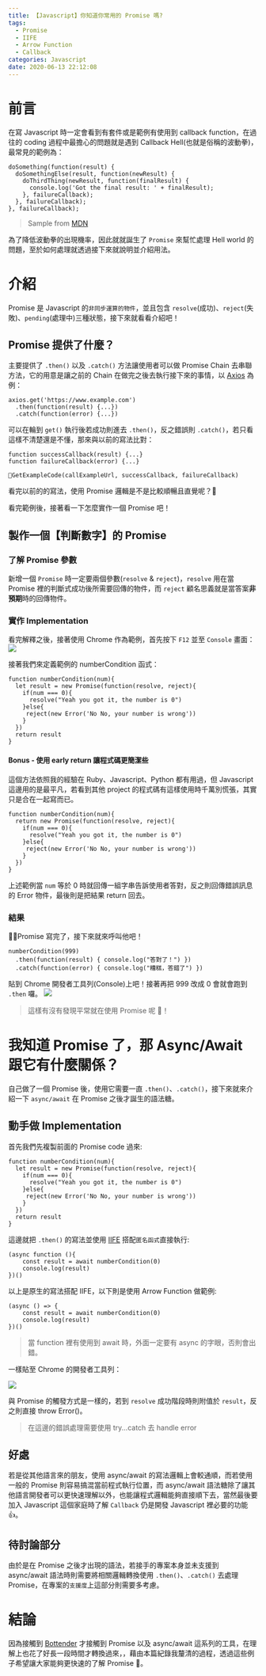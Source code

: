 ```yaml
---
title: 【Javascript】你知道你常用的 Promise 嗎?
tags:
  - Promise
  - IIFE
  - Arrow Function
  - Callback
categories: Javascript
date: 2020-06-13 22:12:08
---
```


# 前言

在寫 Javascript 時一定會看到有套件或是範例有使用到 callback function，在過往的 coding 過程中最擔心的問題就是遇到 Callback Hell(也就是俗稱的波動拳)，最常見的範例為：

```
doSomething(function(result) {
  doSomethingElse(result, function(newResult) {
    doThirdThing(newResult, function(finalResult) {
      console.log('Got the final result: ' + finalResult);
    }, failureCallback);
  }, failureCallback);
}, failureCallback);
```

> Sample from [MDN](https://developer.mozilla.org/zh-TW/docs/Web/JavaScript/Guide/Using_promises)

為了降低波動拳的出現機率，因此就就誕生了 `Promise` 來幫忙處理 Hell world 的問題，至於如何處理就透過接下來就說明並介紹用法。

<!-- more -->

# 介紹

Promise 是 Javascript 的`非同步運算的物件`，並且包含 `resolve`(成功)、`reject`(失敗)、`pending`(處理中)三種狀態，接下來就看看介紹吧！

## Promise 提供了什麼？

主要提供了 `.then()` 以及 `.catch()` 方法讓使用者可以做 Promise Chain 去串聯方法，它的用意是讓之前的 Chain 在做完之後去執行接下來的事情，以 [Axios](https://github.com/axios/axios) 為例：

```
axios.get('https://www.example.com')
  .then(function(result) {...})
  .catch(function(error) {...})
```

可以在輪到 `get()` 執行後若成功則進去 `.then()`，反之錯誤則 `.catch()`，若只看這樣不清楚還是不懂，那來與以前的寫法比對：

```
function successCallback(result) {...}
function failureCallback(error) {...}

GetExampleCode(callExampleUrl, successCallback, failureCallback)
```

看完以前的的寫法，使用 Promise 邏輯是不是比較順暢且直覺呢？

看完範例後，接著看一下怎麼實作一個 Promise 吧！

## 製作一個【判斷數字】的 Promise

### 了解 Promise 參數

新增一個 `Promise` 時一定要兩個參數(`resolve` & `reject`)，`resolve` 用在當 Promise 裡的判斷式成功後所需要回傳的物件，而 `reject` 顧名思義就是當答案**非預期**時的回傳物件。

### 實作 Implementation

看完解釋之後，接著使用 Chrome 作為範例，首先按下 `F12` 並至 `Console` 畫面：
![](https://i.imgur.com/0bUzvKS.png)

接著我們來定義範例的 numberCondition 函式：

```
function numberCondition(num){
  let result = new Promise(function(resolve, reject){
    if(num === 0){
      resolve("Yeah you got it, the number is 0")
    }else{
     reject(new Error('No No, your number is wrong'))
    }
  })
  return result
}
```

#### Bonus - 使用 early return 讓程式碼更簡潔些

這個方法依照我的經驗在 Ruby、Javascript、Python 都有用過，但 Javascript 這邊用的是最平凡，若看到其他 project 的程式碼有這樣使用時千萬別慌張，其實只是合在一起寫而已。

```
function numberCondition(num){
  return new Promise(function(resolve, reject){
    if(num === 0){
      resolve("Yeah you got it, the number is 0")
    }else{
     reject(new Error('No No, your number is wrong'))
    }
  })
}
```

上述範例當 `num` 等於 0 時就回傳一組字串告訴使用者答對，反之則回傳錯誤訊息的 Error 物件，最後則是把結果 return 回去。

### 結果

Promise 寫完了，接下來就來呼叫他吧！

```
numberCondition(999)
  .then(function(result) { console.log("答對了！") })
  .catch(function(error) { console.log("糟糕，答錯了") })
```

貼到 Chrome 開發者工具列(Console)上吧！接著再把 999 改成 0 會就會跑到 `.then` 囉。
![](https://i.imgur.com/6456opd.png)

> 這樣有沒有發現平常就在使用 Promise 呢 🙂！

# 我知道 Promise 了，那 Async/Await 跟它有什麼關係？

自己做了一個 Promise 後，使用它需要一直 `.then()`、`.catch()`，接下來就來介紹一下 `async/await` 在 Promise 之後才誕生的語法糖。

## 動手做 Implementation

首先我們先複製前面的 Promise code 過來:

```
function numberCondition(num){
  let result = new Promise(function(resolve, reject){
    if(num === 0){
      resolve("Yeah you got it, the number is 0")
    }else{
     reject(new Error('No No, your number is wrong'))
    }
  })
  return result
}
```

這邊就把 `.then()` 的寫法並使用 [IIFE](https://developer.mozilla.org/zh-TW/docs/Glossary/IIFE) 搭配`匿名函式`直接執行:

```
(async function (){
    const result = await numberCondition(0)
    console.log(result)
})()
```

以上是原生的寫法搭配 IIFE，以下則是使用 Arrow Function 做範例:

```
(async () => {
    const result = await numberCondition(0)
    console.log(result)
})()
```

> 當 function 裡有使用到 await 時，外面一定要有 async 的字眼，否則會出錯。

一樣貼至 Chrome 的開發者工具列：

![](https://i.imgur.com/HT9eGlC.png)

與 Promise 的觸發方式是一樣的，若到 `resolve` 成功階段時則附值於 `result`，反之則直接 throw Error()。

> 在這邊的錯誤處理需要使用 try...catch 去 handle error

## 好處

若是從其他語言來的朋友，使用 async/await 的寫法邏輯上會較通順，而若使用一般的 Promise 則容易搞混當前程式執行位置，而 async/await 語法糖除了讓其他語言開發者可以更快速理解以外，也能讓程式邏輯能夠直接順下去，當然最後要加入 Javascript 這個家庭時了解 `Callback` 仍是開發 Javascript 裡必要的功能 👍。

## 待討論部分

由於是在 Promise 之後才出現的語法，若接手的專案本身並未支援到 async/await 語法時則需要將相關邏輯轉換使用 `.then()`、`.catch()` 去處理 Promise，在專案的`支援度`上這部分則需要多考慮。

# 結論

因為接觸到 [Bottender](https://github.com/Yoctol/bottender) 才接觸到 Promise 以及 async/await 這系列的工具，在理解上也花了好長一段時間才轉換過來，，藉由本篇紀錄我釐清的過程，透過這些例子希望讓大家能夠更快速的了解 Promise 🙂。
